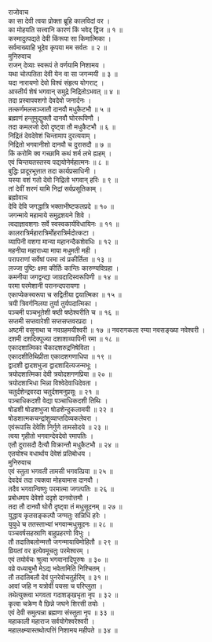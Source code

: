 राजोवाच  
का सा देवी त्वया प्रोक्ता ब्रूहि कालविदां वर ।  
का मोहयति सत्त्वानि कारणं किं भवेद्‌ द्विज ॥ १ ॥  
कस्मादुत्पद्यते देवी किंरूपा सा किमात्मिका ।  
सर्वमाख्याहि भूदेव कृपया मम सर्वतः ॥ २ ॥  
मुनिरुवाच  
राजन् देव्याः स्वरूपं ते वर्णयामि निशामय ।  
यथा चोत्पतिता देवी येन वा सा जगन्मयी ॥ ३ ॥  
यदा नारायणो देवो विश्वं संहृत्य योगराट् ।  
आस्तीर्य शेषं भगवान् समुद्रे निद्रितोऽभवत् ॥ ४ ॥  
तदा प्रस्वापवशगो देवदेवो जनार्दनः ।  
तत्कर्णमलसञ्जातौ दानवौ मधुकैटभौ ॥ ५ ॥  
ब्रह्माणं हन्तुमुद्युक्तौ दानवौ घोररूपिणौ ।  
तदा कमलजो देवो दृष्ट्‌वा तौ मधुकैटभौ ॥ ६ ॥  
निद्रितं देवदेवेशं चिन्तामाप दुरत्ययाम् ।  
निद्रितो भगवानीशो दानवौ च दुरासदौ ॥ ७ ॥  
किं करोमि क्व गच्छामि कथं शर्म लभे ह्यहम् ।  
एवं चिन्तयतस्तस्य पद्ययोनेर्महात्मनः ॥ ८ ॥  
बुद्धिः प्रादूरभूत्तात तदा कार्यप्रसाधिनी ।  
यस्या वशं गतो देवो निद्रितो भगवान् हरिः ॥ ९ ॥  
तां देवीं शरणं यामि निद्रां सर्वप्रसूतिकाम् ।  
ब्रह्मोवाच  
देवि देवि जगद्धात्रि भक्ताभीष्टफलप्रदे ॥ १० ॥  
जगन्माये महामाये समुद्रशयने शिवे ।  
त्वदाज्ञावशगाः सर्वे स्वस्वकार्यविधायिनः ॥ ११ ॥  
कालरात्रिर्महारात्रिर्मोहरात्रिर्मदोत्कटा ।  
व्यापिनी वशगा मान्या महानन्दैकशेवधिः ॥ १२ ॥  
महनीया महाराध्या माया मधुमती मही ।  
परापराणां सर्वेषां परमा त्वं प्रकीर्तिता ॥ १३ ॥  
लज्जा पुष्टिः क्षमा कीर्तिः कान्तिः कारुण्यविग्रहा ।  
कमनीया जगद्वन्द्या जाग्रदादिस्वरूपिणी ॥ १४ ॥  
परमा परमेशानी परानन्दपरायणा ।  
एकाप्येकस्वरूपा च सद्वितीया द्वयात्मिका ॥ १५ ॥  
त्रयी त्रिवर्गनिलया तुर्या तुर्यपदात्मिका ।  
पञ्चमी पञ्चभूतेशी षष्ठी षष्ठेश्वरीति च ॥ १६ ॥  
सप्तमी सप्तवारेशी सप्तसप्तवरप्रदा ।  
अष्टमी वसुनाथा च नवग्रहमयीश्वरी ॥ १७ ॥
नवरागकला रम्या नवसङ्ख्या नवेश्वरी ।  
दशमी दशदिक्पूज्या दशाशाव्यापिनी रमा ॥ १८ ॥  
एकादशात्मिका चैकादशरुद्रनिषेविता ।  
एकादशीतिथिप्रीता एकादशगणाधिपा ॥ १९ ॥  
द्वादशी द्वादशभुजा द्वादशादित्यजन्मभूः ।  
त्रयोदशात्मिका देवी त्रयोदशगणप्रिया ॥ २० ॥  
त्रयोदशाभिधा भिन्ना विश्वेदेवाधिदेवता ।  
चतुर्दशेन्द्रवरदा चतुर्दशमनुप्रसूः ॥ २१ ॥  
पञ्चाधिकदशी वेद्या पञ्चाधिकदशी तिथिः ।  
षोडशी षोडशभुजा षोडशेन्दुकलामयी ॥ २२ ॥  
षोडशात्मकचन्द्रांशुव्याप्तदिव्यकलेवरा ।  
एवंरूपासि देवेशि निर्गुणे तामसोदये ॥ २३ ॥  
त्वया गृहीतो भगवान्देवदेवो रमापतिः ।  
एतौ दुरासदौ दैत्यौ विक्रान्तौ मधुकैटभौ ॥ २४ ॥  
एतयोश्च वधार्थाय देवेशं प्रतिबोधय ।  
मुनिरुवाच  
एवं स्तुता भगवती तामसी भगवत्प्रिया ॥ २५ ॥  
देवदेवं तदा त्यक्त्वा मोहयामास दानवौ ।  
तदैव भगवान्विष्णुः परमात्मा जगत्पतिः ॥ २६ ॥  
प्रबोधमाप देवेशो ददृशे दानवोत्तमौ ।  
तदा तौ दानवौ घोरौ दृष्ट्‌वा तं मधुसूदनम् ॥ २७ ॥  
युद्धाय कृतसङ्‌कल्पौ जग्मतुः सन्निधिं हरेः ।  
युयुधे च ततस्ताभ्यां भगवान्मधुसूदनः ॥ २८ ॥  
पञ्चवर्षसहस्राणि बाहुप्रहरणो विभुः ।  
तौ तदातिबलोन्मत्तौ जगन्मायाविमोहितौ ॥ २९ ॥  
व्रियतां वर इत्येवमूचतुः परमेश्वरम् ।  
एवं तयोर्वचः श्रुत्वा भगवानादिपूरुषः ॥ ३० ॥  
वव्रे वध्याबुभौ मेऽद्य भवेतामिति निश्चितम् ।  
तौ तदातिबलौ देवं पुनरेवोचतुर्हरिम् ॥ ३१ ॥  
आवां जहि न यत्रोर्वी पयसा च परिप्लुता ।  
तथेत्युक्त्वा भगवता गदाशङ्‌खभृता नृप ॥ ३२ ॥  
कृत्वा चक्रेण वै छिन्ने जघने शिरसी तयोः ।  
एवं देवी समुत्पन्ना ब्रह्मणा संस्तुता नृप ॥ ३३ ॥  
महाकाली महाराज सर्वयोगेश्वरेश्वरी ।  
महालक्ष्म्यास्तथोत्पत्तिं निशामय महीपते ॥ ३४ ॥
